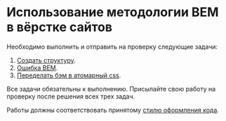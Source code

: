 # Использование методологии BEM в вёрстке сайтов

Необходимо выполнить и отправить на проверку следующие задачи:

1. [Создать структуру](./structure/).
2. [Ошибка BEM](./error/).
3. [Переделать бэм в атомарный css](./atomic/).

Все задачи обязательны к выполнению.
Присылайте свою работу на проверку после решения всех трех задач.

Работы должны соответствовать принятому [стилю оформления кода](https://github.com/netology-code/codestyle/tree/master/css).

